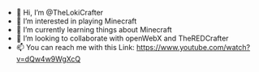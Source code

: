 - 👋 Hi, I’m @TheLokiCrafter
- 👀 I’m interested in playing Minecraft
- 🌱 I’m currently learning things about Minecraft
- 💞️ I’m looking to collaborate with openWebX and TheREDCrafter
- 📫 You can reach me with this Link: https://www.youtube.com/watch?v=dQw4w9WgXcQ
